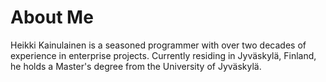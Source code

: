 # About Me

Heikki Kainulainen is a seasoned programmer with over two decades of experience in enterprise projects. Currently residing in Jyväskylä, Finland, he holds a Master's degree from the University of Jyväskylä.
